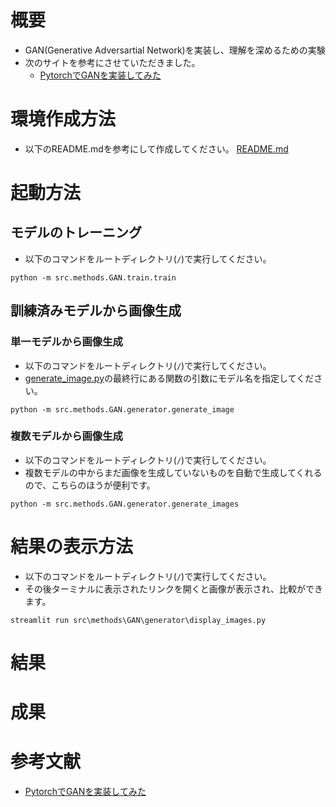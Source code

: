 # 概要
- GAN(Generative Adversartial Network)を実装し、理解を深めるための実験
- 次のサイトを参考にさせていただきました。
  - [PytorchでGANを実装してみた](https://qiita.com/keiji_dl/items/45a5775a361151f9189d)

# 環境作成方法
- 以下のREADME.mdを参考にして作成してください。
[README.md](../../README.md)

# 起動方法
## モデルのトレーニング
- 以下のコマンドをルートディレクトリ(`/`)で実行してください。
```
python -m src.methods.GAN.train.train
```

## 訓練済みモデルから画像生成
### 単一モデルから画像生成
- 以下のコマンドをルートディレクトリ(`/`)で実行してください。
- [generate_image.py](generator/generate_image.py)の最終行にある関数の引数にモデル名を指定してください。
```
python -m src.methods.GAN.generator.generate_image
```

### 複数モデルから画像生成
- 以下のコマンドをルートディレクトリ(`/`)で実行してください。
- 複数モデルの中からまだ画像を生成していないものを自動で生成してくれるので、こちらのほうが便利です。
```
python -m src.methods.GAN.generator.generate_images
```

# 結果の表示方法
- 以下のコマンドをルートディレクトリ(`/`)で実行してください。
- その後ターミナルに表示されたリンクを開くと画像が表示され、比較ができます。
```
streamlit run src\methods\GAN\generator\display_images.py
```

# 結果

# 成果

# 参考文献
- [PytorchでGANを実装してみた](https://qiita.com/keiji_dl/items/45a5775a361151f9189d)